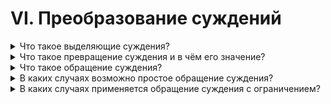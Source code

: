 # VI. Преобразование суждений

<details>
  <summary>Что такое выделяющие суждения?</summary>

Суждения, отличительным признаком которых является слово 'только' (или 'лишь') и имеет дополнительное значение.

</details>

<details>
  <summary>Что такое превращение суждения и в чём его значение?</summary>

Превращение суждений есть токой логический приём, посредством которого утвердительное суждение преоразцется в отрищательне или отрицательное утвердительное, но смысл суждения не изменяется.

</details>

<details>
  <summary>Что такое обращение суждения?</summary>

Обращение есть токой логический приём, посредством которого подлежащее суждения превращается в сказуемое, а сказуемое в подлежащее.

</details>

<details>
  <summary>В каких случаях возможно простое обращение суждения?</summary>

Простое обращение возможно в тех случаях когда оба утверждения распределены или не распределены одновременно.

</details>

<details>
  <summary>В каких случаях применяется обращение суждения с ограничением?</summary>

Обращение суждения с ограничением для общеутвердительных суждений с неопределенным сказуемым.

</details>
